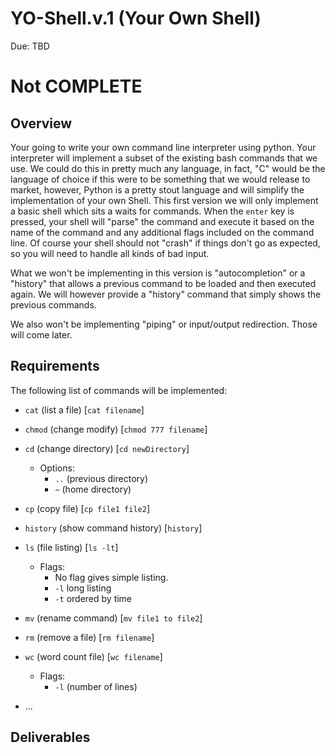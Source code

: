# YO-Shell.v.1 (Your Own Shell) 
Due: TBD

# Not COMPLETE

## Overview

Your going to write your own command line interpreter using python. Your interpreter will implement a subset of the existing bash
commands that we use. We could do this in pretty much any language, in fact, "C" would be the language of choice if this were to 
be something that we would release to market, however, Python is a pretty stout language and will simplify the implementation of your
own Shell. This first version we will only implement a basic shell which sits a waits for commands. When the `enter` key is pressed, your shell will "parse" the command and execute it based on the name of the command and any additional flags included on the command line. Of course your shell should not "crash" if things don't go as expected, so you will need to handle all kinds of bad input. 

What we won't be implementing in this version is "autocompletion" or a "history" that allows a previous command to be loaded and then executed again. We will however provide a "history" command that simply shows the previous commands.

We also won't be implementing "piping" or input/output redirection. Those will come later.

## Requirements

The following list of commands will be implemented:
- `cat` (list a file) [`cat filename`]
- `chmod` (change modify) [`chmod 777 filename`]
- `cd` (change directory) [`cd newDirectory`]
    - Options:
        - `..` (previous directory)
        - `~` (home directory)
- `cp` (copy file) [`cp file1 file2`]
- `history` (show command history) [`history`]
- `ls`  (file listing) [`ls -lt`] 
    - Flags:
        - No flag gives simple listing.
        - `-l` long listing
        - `-t` ordered by time

- `mv` (rename command) [`mv file1 to file2`]
- `rm` (remove a file) [`rm filename`] 
- `wc` (word count file) [`wc filename`]
    - Flags:
        - `-l` (number of lines) 
- ...


## Deliverables
